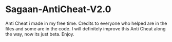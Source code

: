 # Sagaan-AntiCheat-V2.0
Anti Cheat i made in my free time. Credits to everyone who helped are in the files and some are in the code. I will definitely improve this Anti Cheat along the way, now its just beta. Enjoy. 
